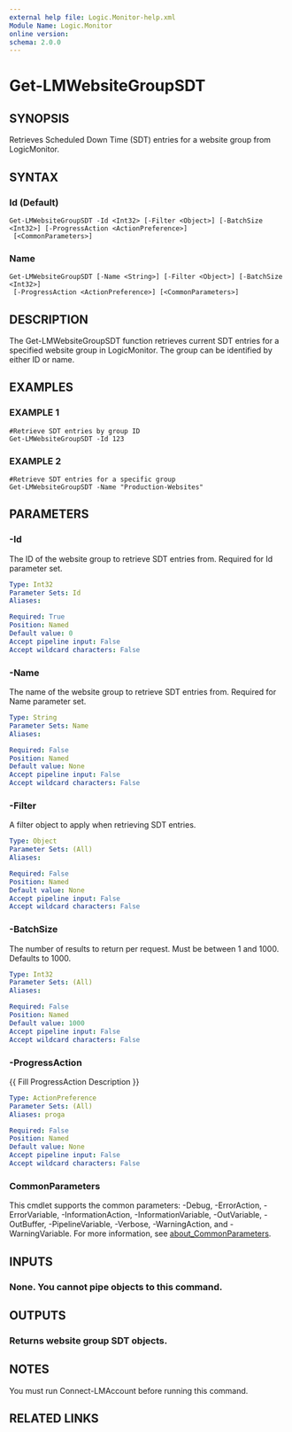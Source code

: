 ```yaml
---
external help file: Logic.Monitor-help.xml
Module Name: Logic.Monitor
online version:
schema: 2.0.0
---
```


# Get-LMWebsiteGroupSDT

## SYNOPSIS
Retrieves Scheduled Down Time (SDT) entries for a website group from LogicMonitor.

## SYNTAX

### Id (Default)
```
Get-LMWebsiteGroupSDT -Id <Int32> [-Filter <Object>] [-BatchSize <Int32>] [-ProgressAction <ActionPreference>]
 [<CommonParameters>]
```

### Name
```
Get-LMWebsiteGroupSDT [-Name <String>] [-Filter <Object>] [-BatchSize <Int32>]
 [-ProgressAction <ActionPreference>] [<CommonParameters>]
```

## DESCRIPTION
The Get-LMWebsiteGroupSDT function retrieves current SDT entries for a specified website group in LogicMonitor.
The group can be identified by either ID or name.

## EXAMPLES

### EXAMPLE 1
```
#Retrieve SDT entries by group ID
Get-LMWebsiteGroupSDT -Id 123
```

### EXAMPLE 2
```
#Retrieve SDT entries for a specific group
Get-LMWebsiteGroupSDT -Name "Production-Websites"
```

## PARAMETERS

### -Id
The ID of the website group to retrieve SDT entries from.
Required for Id parameter set.

```yaml
Type: Int32
Parameter Sets: Id
Aliases:

Required: True
Position: Named
Default value: 0
Accept pipeline input: False
Accept wildcard characters: False
```

### -Name
The name of the website group to retrieve SDT entries from.
Required for Name parameter set.

```yaml
Type: String
Parameter Sets: Name
Aliases:

Required: False
Position: Named
Default value: None
Accept pipeline input: False
Accept wildcard characters: False
```

### -Filter
A filter object to apply when retrieving SDT entries.

```yaml
Type: Object
Parameter Sets: (All)
Aliases:

Required: False
Position: Named
Default value: None
Accept pipeline input: False
Accept wildcard characters: False
```

### -BatchSize
The number of results to return per request.
Must be between 1 and 1000.
Defaults to 1000.

```yaml
Type: Int32
Parameter Sets: (All)
Aliases:

Required: False
Position: Named
Default value: 1000
Accept pipeline input: False
Accept wildcard characters: False
```

### -ProgressAction
{{ Fill ProgressAction Description }}

```yaml
Type: ActionPreference
Parameter Sets: (All)
Aliases: proga

Required: False
Position: Named
Default value: None
Accept pipeline input: False
Accept wildcard characters: False
```

### CommonParameters
This cmdlet supports the common parameters: -Debug, -ErrorAction, -ErrorVariable, -InformationAction, -InformationVariable, -OutVariable, -OutBuffer, -PipelineVariable, -Verbose, -WarningAction, and -WarningVariable. For more information, see [about_CommonParameters](http://go.microsoft.com/fwlink/?LinkID=113216).

## INPUTS

### None. You cannot pipe objects to this command.
## OUTPUTS

### Returns website group SDT objects.
## NOTES
You must run Connect-LMAccount before running this command.

## RELATED LINKS
